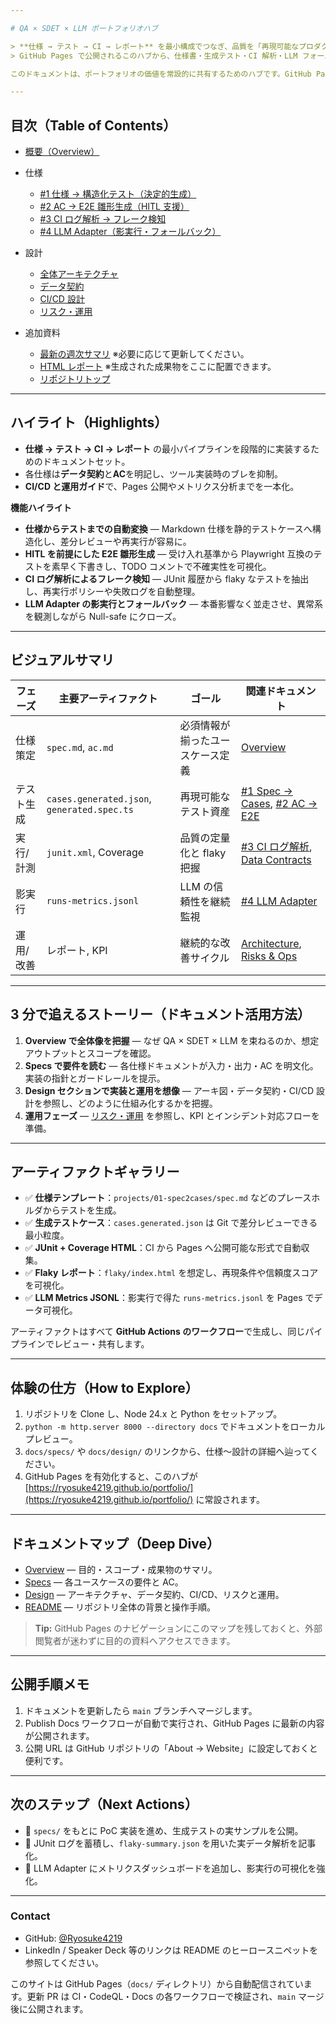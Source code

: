 ```yaml
---

# QA × SDET × LLM ポートフォリオハブ

> **仕様 → テスト → CI → レポート** を最小構成でつなぎ、品質を「再現可能なプロダクト」として提示するためのサイトです。
> GitHub Pages で公開されるこのハブから、仕様書・生成テスト・CI 解析・LLM フォールバック設計までを一気通貫で辿れます。

このドキュメントは、ポートフォリオの価値を常設的に共有するためのハブです。GitHub Pages で公開し、週次サマリや HTML レポートへの導線を集約します。設計から運用までのストーリーを一貫して追えるよう、**概要 → 仕様 → 設計 → 運用** の順に整理しています。

---
```


## 目次（Table of Contents）

* [概要（Overview）](overview.md)
* 仕様

  * [#1 仕様 → 構造化テスト（決定的生成）](specs/01-spec2cases.md)
  * [#2 AC → E2E 雛形生成（HITL 支援）](specs/02-ac-to-e2e.md)
  * [#3 CI ログ解析 → フレーク検知](specs/03-ci-flaky.md)
  * [#4 LLM Adapter（影実行・フォールバック）](specs/04-llm-adapter-shadow.md)
* 設計

  * [全体アーキテクチャ](design/architecture.md)
  * [データ契約](design/data-contracts.md)
  * [CI/CD 設計](design/ci-cd.md)
  * [リスク・運用](design/risks-and-ops.md)
* 追加資料

  * [最新の週次サマリ](../reports/weekly-summary.md) ※必要に応じて更新してください。
  * [HTML レポート](../reports/index.html) ※生成された成果物をここに配置できます。
  * [リポジトリトップ](../README.md)

---

## ハイライト（Highlights）

* **仕様 → テスト → CI → レポート** の最小パイプラインを段階的に実装するためのドキュメントセット。
* 各仕様は**データ契約**と**AC**を明記し、ツール実装時のブレを抑制。
* **CI/CD と運用ガイド**で、Pages 公開やメトリクス分析までを一本化。

**機能ハイライト**

* **仕様からテストまでの自動変換** — Markdown 仕様を静的テストケースへ構造化し、差分レビューや再実行が容易に。
* **HITL を前提にした E2E 雛形生成** — 受け入れ基準から Playwright 互換のテストを素早く下書きし、TODO コメントで不確実性を可視化。
* **CI ログ解析によるフレーク検知** — JUnit 履歴から flaky なテストを抽出し、再実行ポリシーや失敗ログを自動整理。
* **LLM Adapter の影実行とフォールバック** — 本番影響なく並走させ、異常系を観測しながら Null-safe にクローズ。

---

## ビジュアルサマリ

| フェーズ  | 主要アーティファクト                                  | ゴール              | 関連ドキュメント                                                                        |
| ----- | ------------------------------------------- | ---------------- | ------------------------------------------------------------------------------- |
| 仕様策定  | `spec.md`, `ac.md`                          | 必須情報が揃ったユースケース定義 | [Overview](overview.md)                                                         |
| テスト生成 | `cases.generated.json`, `generated.spec.ts` | 再現可能なテスト資産       | [#1 Spec → Cases](specs/01-spec2cases.md), [#2 AC → E2E](specs/02-ac-to-e2e.md) |
| 実行/計測 | `junit.xml`, Coverage                       | 品質の定量化と flaky 把握 | [#3 CI ログ解析](specs/03-ci-flaky.md), [Data Contracts](design/data-contracts.md)  |
| 影実行   | `runs-metrics.jsonl`                        | LLM の信頼性を継続監視    | [#4 LLM Adapter](specs/04-llm-adapter-shadow.md)                                |
| 運用/改善 | レポート, KPI                                   | 継続的な改善サイクル       | [Architecture](design/architecture.md), [Risks & Ops](design/risks-and-ops.md)  |

---

## 3 分で追えるストーリー（ドキュメント活用方法）

1. **Overview で全体像を把握** — なぜ QA × SDET × LLM を束ねるのか、想定アウトプットとスコープを確認。
2. **Specs で要件を読む** — 各仕様ドキュメントが入力・出力・AC を明文化。実装の指針とガードレールを提示。
3. **Design セクションで実装と運用を想像** — アーキ図・データ契約・CI/CD 設計を参照し、どのように仕組み化するかを把握。
4. **運用フェーズ** — [リスク・運用](design/risks-and-ops.md) を参照し、KPI とインシデント対応フローを準備。

---

## アーティファクトギャラリー

* ✅ **仕様テンプレート**：`projects/01-spec2cases/spec.md` などのプレースホルダからテストを生成。
* ✅ **生成テストケース**：`cases.generated.json` は Git で差分レビューできる最小粒度。
* ✅ **JUnit + Coverage HTML**：CI から Pages へ公開可能な形式で自動収集。
* ✅ **Flaky レポート**：`flaky/index.html` を想定し、再現条件や信頼度スコアを可視化。
* ✅ **LLM Metrics JSONL**：影実行で得た `runs-metrics.jsonl` を Pages でデータ可視化。

アーティファクトはすべて **GitHub Actions のワークフロー**で生成し、同じパイプラインでレビュー・共有します。

---

## 体験の仕方（How to Explore）

1. リポジトリを Clone し、Node 24.x と Python をセットアップ。
2. `python -m http.server 8000 --directory docs` でドキュメントをローカルプレビュー。
3. `docs/specs/` や `docs/design/` のリンクから、仕様〜設計の詳細へ辿ってください。
4. GitHub Pages を有効化すると、このハブが [https://ryosuke4219.github.io/portfolio/](https://ryosuke4219.github.io/portfolio/) に常設されます。

---

## ドキュメントマップ（Deep Dive）

* [Overview](overview.md) — 目的・スコープ・成果物のサマリ。
* [Specs](specs/01-spec2cases.md) — 各ユースケースの要件と AC。
* [Design](design/architecture.md) — アーキテクチャ、データ契約、CI/CD、リスクと運用。
* [README](../README.md) — リポジトリ全体の背景と操作手順。

> **Tip:** GitHub Pages のナビゲーションにこのマップを残しておくと、外部閲覧者が迷わずに目的の資料へアクセスできます。

---

## 公開手順メモ

1. ドキュメントを更新したら `main` ブランチへマージします。
2. Publish Docs ワークフローが自動で実行され、GitHub Pages に最新の内容が公開されます。
3. 公開 URL は GitHub リポジトリの「About → Website」に設定しておくと便利です。

---

## 次のステップ（Next Actions）

* 📌 `specs/` をもとに PoC 実装を進め、生成テストの実サンプルを公開。
* 📌 JUnit ログを蓄積し、`flaky-summary.json` を用いた実データ解析を記事化。
* 📌 LLM Adapter にメトリクスダッシュボードを追加し、影実行の可視化を強化。

---

### Contact

* GitHub: [@Ryosuke4219](https://github.com/Ryosuke4219)
* LinkedIn / Speaker Deck 等のリンクは README のヒーロースニペットを参照してください。

このサイトは GitHub Pages（`docs/` ディレクトリ）から自動配信されています。更新 PR は CI・CodeQL・Docs の各ワークフローで検証され、`main` マージ後に公開されます。
